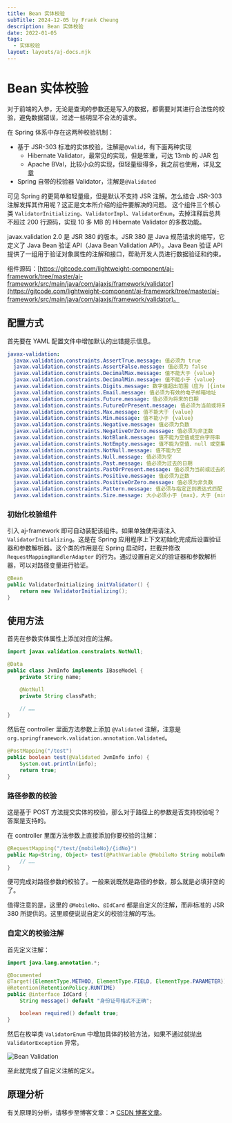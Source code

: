 ```yaml
---
title: Bean 实体校验
subTitle: 2024-12-05 by Frank Cheung
description: Bean 实体校验
date: 2022-01-05
tags:
  - 实体校验
layout: layouts/aj-docs.njk
---
```



# Bean 实体校验

对于前端的入参，无论是查询的参数还是写入的数据，都需要对其进行合法性的校验，避免数据错误，过滤一些明显不合法的请求。

在 Spring 体系中存在这两种校验机制：

- 基于 JSR-303 标准的实体校验，注解是`@Valid`，有下面两种实现
  - Hibernate Validator，最常见的实现，但是笨重，可达 13mb 的 JAR 包 
  - Apache BVal，比较小众的实现，但轻量级得多，我之前也使用，详见[文章](https://blog.csdn.net/zhangxin09/article/details/50600575)
- Spring 自带的校验器 Validator，注解是`@Validated`

可见 Spring 的更简单和轻量级，但是默认不支持 JSR 注解。怎么结合 JSR-303 注解发挥其作用呢？这正是文本所介绍的组件要解决的问题。 这个组件三个核心类 `ValidatorInitializing`、`ValidatorImpl`、`ValidatorEnum`，去掉注释后总共不超过 200 行源码，实现 10 多 MB 的 Hibernate Validator 的多数功能。

<div class="ref">
    <span class="c">javax.validation</span> 2.0 是 JSR 380 的版本。JSR 380 是 Java 规范请求的缩写，它定义了 Java Bean 验证 API（Java Bean Validation API）。Java Bean 验证 API 提供了一组用于验证对象属性的注解和接口，帮助开发人员进行数据验证和约束。
</div>


组件源码：[https://gitcode.com/lightweight-component/aj-framework/tree/master/aj-framework/src/main/java/com/ajaxjs/framework/validator](https://gitcode.com/lightweight-component/aj-framework/tree/master/aj-framework/src/main/java/com/ajaxjs/framework/validator)。

## 配置方式

首先要在 YAML 配置文件中增加默认的出错提示信息。

```yaml
javax-validation:
  javax.validation.constraints.AssertTrue.message: 值必须为 true
  javax.validation.constraints.AssertFalse.message: 值必须为 false
  javax.validation.constraints.DecimalMax.message: 值不能大于 {value}
  javax.validation.constraints.DecimalMin.message: 值不能小于 {value}
  javax.validation.constraints.Digits.message: 数字值超出范围（应为 [{integer} digits].[{fraction} digits]）
  javax.validation.constraints.Email.message: 值必须为有效的电子邮箱地址
  javax.validation.constraints.Future.message: 值必须为将来的日期
  javax.validation.constraints.FutureOrPresent.message: 值必须为当前或将来的日期
  javax.validation.constraints.Max.message: 值不能大于 {value}
  javax.validation.constraints.Min.message: 值不能小于 {value}
  javax.validation.constraints.Negative.message: 值必须为负数
  javax.validation.constraints.NegativeOrZero.message: 值必须为非正数
  javax.validation.constraints.NotBlank.message: 值不能为空值或空白字符串
  javax.validation.constraints.NotEmpty.message: 值不能为空值、null 或空集合
  javax.validation.constraints.NotNull.message: 值不能为空
  javax.validation.constraints.Null.message: 值必须为空
  javax.validation.constraints.Past.message: 值必须为过去的日期
  javax.validation.constraints.PastOrPresent.message: 值必须为当前或过去的日期
  javax.validation.constraints.Positive.message: 值必须为正数
  javax.validation.constraints.PositiveOrZero.message: 值必须为非负数
  javax.validation.constraints.Pattern.message: 值必须与指定正则表达式匹配
  javax.validation.constraints.Size.message: 大小必须小于 {max}，大于 {min}
```

### 初始化校验组件
引入 aj-framework 即可自动装配该组件。如果单独使用请注入 `ValidatorInitializing`。这是在 Spring 应用程序上下文初始化完成后设置验证器和参数解析器。这个类的作用是在 Spring 启动时，拦截并修改 `RequestMappingHandlerAdapter` 的行为。通过设置自定义的验证器和参数解析器，可以对路径变量进行验证。

```java
@Bean
public ValidatorInitializing initValidator() {
    return new ValidatorInitializing();
}
```

## 使用方法

首先在参数实体属性上添加对应的注解。

```java
import javax.validation.constraints.NotNull;

@Data
public class JvmInfo implements IBaseModel {
    private String name;

    @NotNull
    private String classPath;
    
    // ……
}
```

然后在 controller 里面方法参数上添加 `@Validated` 注解，注意是 `org.springframework.validation.annotation.Validated`。

```java
@PostMapping("/test")
public boolean test(@Validated JvmInfo info) {
    System.out.println(info);
    return true;
}
```

### 路径参数的校验

这是基于 POST 方法提交实体的校验，那么对于路径上的参数是否支持校验呢？答案是支持的。

在 controller 里面方法参数上直接添加你要校验的注解：

```java
@RequestMapping("/test/{mobileNo}/{idNo}")
public Map<String, Object> test(@PathVariable @MobileNo String mobileNo, @PathVariable @IdCard String idNo) { 
    // ……
}
```

便可完成对路径参数的校验了。一般来说既然是路径的参数，那么就是必填非空的了。

值得注意的是，这里的 `@MobileNo`、`@IdCard` 都是自定义的注解，而非标准的 JSR 380 所提供的。这里顺便说说自定义的校验注解的写法。

### 自定义的校验注解

首先定义注解：

```java
import java.lang.annotation.*;

@Documented
@Target({ElementType.METHOD, ElementType.FIELD, ElementType.PARAMETER})
@Retention(RetentionPolicy.RUNTIME)
public @interface IdCard {
    String message() default "身份证号格式不正确";

    boolean required() default true;
}
```

然后在枚举类 `ValidatorEnum` 中增加具体的校验方法，如果不通过就抛出 `ValidatorException` 异常。

![Bean Validation](../../../asset/aj-docs/bean-v.png)

至此就完成了自定义注解的定义。

## 原理分析

有关原理的分析，请移步至博客文章：↗ [CSDN 博客文章](https://zhangxin.blog.csdn.net/article/details/132255031)。
